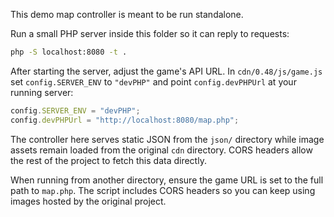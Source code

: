 This demo map controller is meant to be run standalone.

Run a small PHP server inside this folder so it can reply to requests:

```bash
php -S localhost:8080 -t .
```

After starting the server, adjust the game's API URL. In
`cdn/0.48/js/game.js` set `config.SERVER_ENV` to `"devPHP"` and point
`config.devPHPUrl` at your running server:

```javascript
config.SERVER_ENV = "devPHP";
config.devPHPUrl = "http://localhost:8080/map.php";
```

The controller here serves static JSON from the `json/` directory while
image assets remain loaded from the original `cdn` directory. CORS
headers allow the rest of the project to fetch this data directly.

When running from another directory, ensure the game URL is set to the full path to `map.php`. The script includes CORS headers so you can keep using images hosted by the original project.
